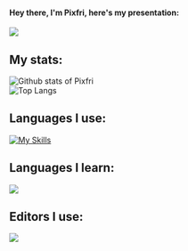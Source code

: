 #### Hey there, I'm Pixfri, here's my presentation:
![](https://komarev.com/ghpvc/?username=your-github-username&label=PROFILE+VIEWS&style=for-the-badge&color=brightgreen)

## My stats:  
![Github stats of Pixfri](https://github-readme-stats.vercel.app/api?username=Pixfri&show_icons=true&theme=gruvbox)  
![Top Langs](https://github-readme-stats.vercel.app/api/top-langs/?username=Pixfri&layout=compact&theme=gruvbox)  

## Languages I use:  
[![My Skills](https://skillicons.dev/icons?i=java,c,cs)](https://skillicons.dev)  
## Languages I learn:  
![](https://skillicons.dev/icons?i=cpp)  
## Editors I use:  
![](https://skillicons.dev/icons?i=idea,vscode,visualstudio)
